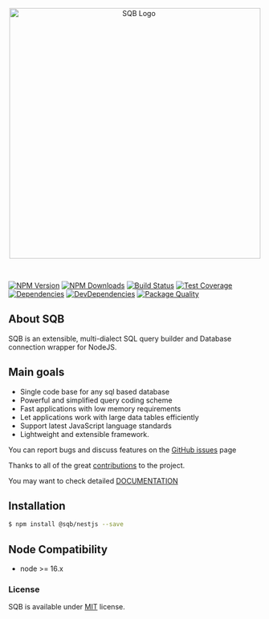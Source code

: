 <p style="text-align:center">
  <img src="https://user-images.githubusercontent.com/3836517/32965280-1a2b63ce-cbe7-11e7-8ee1-ba47313503c5.png" width="500px" alt="SQB Logo"/>
</p>

<br>

[![NPM Version][npm-image]][npm-url]
[![NPM Downloads][downloads-image]][downloads-url]
[![Build Status][travis-image]][travis-url]
[![Test Coverage][coveralls-image]][coveralls-url]
[![Dependencies][dependencies-image]][dependencies-url]
[![DevDependencies][devdependencies-image]][devdependencies-url]
[![Package Quality][quality-image]][quality-url]

## About SQB

SQB is an extensible, multi-dialect SQL query builder and Database connection wrapper for NodeJS.

## Main goals

- Single code base for any sql based database
- Powerful and simplified query coding scheme
- Fast applications with low memory requirements
- Let applications work with large data tables efficiently
- Support latest JavaScript language standards
- Lightweight and extensible framework.

You can report bugs and discuss features on the [GitHub issues](https://github.com/sqbjs/sqb/issues) page

Thanks to all of the great [contributions](https://github.com/sqbjs/sqb/graphs/contributors) to the project.

You may want to check detailed [DOCUMENTATION](https://sqbjs.github.io/sqb/)

## Installation

```bash
$ npm install @sqb/nestjs --save
```

## Node Compatibility

- node >= 16.x

### License

SQB is available under [MIT](LICENSE) license.

[npm-image]: https://img.shields.io/npm/v/@sqb/nestjs.svg
[npm-url]: https://npmjs.org/package/@sqb/nestjs
[travis-image]: https://img.shields.io/travis/sqbjs/@sqb/nestjs/master.svg
[travis-url]: https://travis-ci.org/sqbjs/@sqb/nestjs
[coveralls-image]: https://img.shields.io/coveralls/sqbjs/@sqb/nestjs/master.svg
[coveralls-url]: https://coveralls.io/r/sqbjs/@sqb/nestjs
[downloads-image]: https://img.shields.io/npm/dm/@sqb/nestjs.svg
[downloads-url]: https://npmjs.org/package/@sqb/nestjs
[gitter-image]: https://badges.gitter.im/sqbjs/@sqb/nestjs.svg
[gitter-url]: https://gitter.im/sqbjs/@sqb/nestjs?utm_source=badge&utm_medium=badge&utm_campaign=pr-badge&utm_content=badge
[dependencies-image]: https://david-dm.org/sqbjs/@sqb/nestjs/status.svg
[dependencies-url]: https://david-dm.org/sqbjs/@sqb/nestjs
[devdependencies-image]: https://david-dm.org/sqbjs/@sqb/nestjs/dev-status.svg
[devdependencies-url]: https://david-dm.org/sqbjs/@sqb/nestjs?type=dev
[quality-image]: http://npm.packagequality.com/shield/@sqb/nestjs.png
[quality-url]: http://packagequality.com/#?package=@sqb/nestjs

